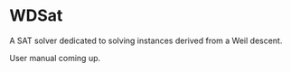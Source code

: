 # WDSat
A SAT solver dedicated to solving instances derived from a Weil descent.

User manual coming up.
